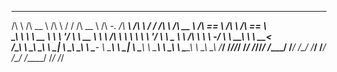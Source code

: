 
   __     ______     __   __   ______        _____     ______     __   __   __         ______     ______   ______     ______    
  /\ \   /\  __ \   /\ \ / /  /\  __ \      /\  __-.  /\  ___\   /\ \ / /  /\ \       /\  __ \   /\  == \ /\  ___\   /\  == \   
 _\_\ \  \ \  __ \  \ \ \'/   \ \  __ \     \ \ \/\ \ \ \  __\   \ \ \'/   \ \ \____  \ \ \/\ \  \ \  _-/ \ \  __\   \ \  __<   
/\_____\  \ \_\ \_\  \ \__|    \ \_\ \_\     \ \____-  \ \_____\  \ \__|    \ \_____\  \ \_____\  \ \_\    \ \_____\  \ \_\ \_\ 
\/_____/   \/_/\/_/   \/_/      \/_/\/_/      \/____/   \/_____/   \/_/      \/_____/   \/_____/   \/_/     \/_____/   \/_/ /_/ 
                                                                                                                                

